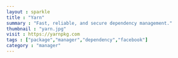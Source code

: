 ```yaml
---
layout : sparkle
title : "Yarn"
summary : "Fast, reliable, and secure dependency management."
thumbnail : "yarn.jpg"
visit : https://yarnpkg.com
tags : ["package","manager","dependency","facebook"]
category : "manager"
---
```

